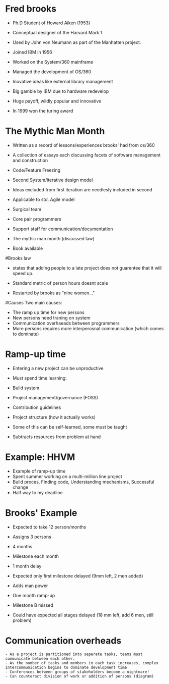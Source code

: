 # Fred brooks
 - Ph.D Student of Howard Aiken (1953)
  - Conceptual designer of the Harvard Mark 1
  - Used by John von Neumann as part of the Manhatten project.
 - Joined IBM in 1956
  - Worked on the System/360 mainframe

  - Managed the development of OS/360
   - Inovative ideas like external library management
   - Big gamble by IBM due to hardware redevelop
   - Huge payoff, wildly popular and innovative

 - In 1999 won the turing award

# The Mythic Man Month
 - Written as a record of lessons/experiences brooks' had from os/360
 - A collection of essays each discussing facets of software management and construction

  - Code/Feature Freezing

  - Second System/iterative design model
   - Ideas excluded from first iteration are needlesly included in second
   - Applicable to std. Agile model

  - Surgical team
   - Core pair programmers
   - Support staff for communication/documentation

  - The mythic man month (discussed law)
 - Book available

 #Brooks law
  - states that adding people to a late project does not guarentee that it will speed up.

 - Standard metric of person hours doesnt scale

 - Restarted by brooks as "nine women..."

 #Causes
 Two main causes:
  - The ramp up time for new persons
   - New persons need traning on system
  - Communication overhaeads between programmers
   - More persons requires more interperosnal communication (which comes to dominate)

 # Ramp-up time
  - Entering a new project can be unproductive
  - Must spend time learning:
   - Build system
   - Project management/governance (FOSS)
   - Contribution guidelines
   - Project structure (how it actually works)

  - Some of this can be self-learned, some must be taught

  - Subtracts resources from problem at hand

 # Example: HHVM
  - Example of ramp-up time
  - Spent summer working on a multi-million line project
  - Build proces, Finding code, Understanding mechanisms, Successful change
  - Half way to my deadline

 # Brooks' Example
  - Expected to take 12 person/months
  - Assigns 3 persons
   - 4 months
   - Milestone each month

  - 1 month delay
   - Expected only first milestone delayed (9mm left, 2 men added)


  - Adds man power
   - One month ramp-up
   - Milestone B missed
   - Could have expected all stages delayed (18 mm left, add 6 men, still problem)

   # Communication overheads
    - As a project is partitioned into seperate tasks, teams must communicate between each other.
    - As the number of tasks and members in each task increases, complex intercommunication begins to dominate development time
    - Conferences between groups of stakeholders become a nightmare!
    - Can counteract division of work or addition of persons (diagram)

